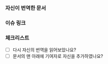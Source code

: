 ### 자신이 번역한 문서

<!-- 링크와 함께, 문서 이름을 적어주세요. -->
<!-- 예를 들면 아래와 같이 해주시면 됩니다. 물론, 아래의 형식을 지키지 않아도 의미만 통한다면 상관 없습니다. -->
<!-- https://docs.nestjs.com/first-steps, First steps -->

### 이슈 링크

<!-- 해당 문서에 알맞는 깃허브 이슈의 링크를 남겨주세요. -->

### 체크리스트

<!-- 자신의 번역을 돌아보기 위함입니다. -->
<!-- 한 번 돌아보았다면, [ ]를 [x]로 바꿔주세요! -->

- [ ] 다시 자신의 번역을 읽어보았나요?
- [ ] 문서의 맨 아래에 기여자로 자신을 추가하였나요?
